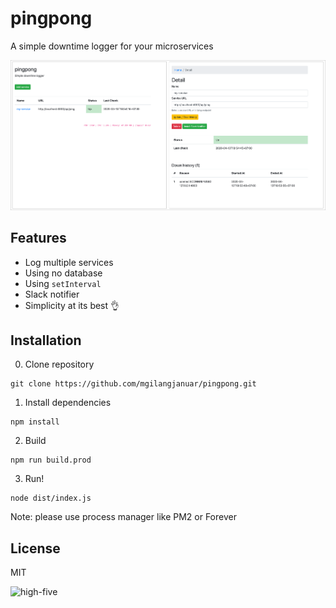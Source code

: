 # pingpong

A simple downtime logger for your microservices

![pingpong](./assets/ss1.png)

## Features

 - Log multiple services
 - Using no database
 - Using `setInterval`
 - Slack notifier
 - Simplicity at its best 👌

## Installation

0. Clone repository

```
git clone https://github.com/mgilangjanuar/pingpong.git
```

1. Install dependencies

```
npm install
```

2. Build

```
npm run build.prod
```

3. Run!

```
node dist/index.js
```

Note: please use process manager like PM2 or Forever

## License

MIT

![high-five](https://media0.giphy.com/media/26BREWfA5cRZJbMd2/giphy.gif?cid=ecf05e4721370e49dc41cdc59e140f4c0337fcaa46553ddb&rid=giphy.gif)